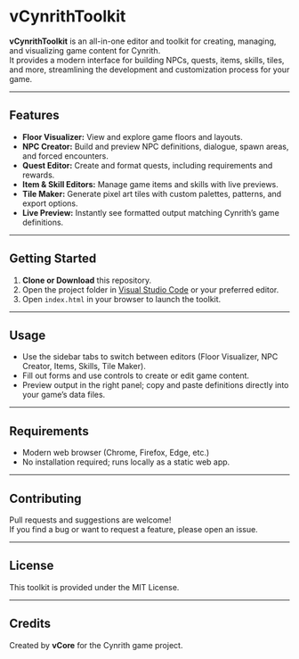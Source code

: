 # vCynrithToolkit

**vCynrithToolkit** is an all-in-one editor and toolkit for creating, managing, and visualizing game content for Cynrith.  
It provides a modern interface for building NPCs, quests, items, skills, tiles, and more, streamlining the development and customization process for your game.

---

## Features

- **Floor Visualizer:** View and explore game floors and layouts.
- **NPC Creator:** Build and preview NPC definitions, dialogue, spawn areas, and forced encounters.
- **Quest Editor:** Create and format quests, including requirements and rewards.
- **Item & Skill Editors:** Manage game items and skills with live previews.
- **Tile Maker:** Generate pixel art tiles with custom palettes, patterns, and export options.
- **Live Preview:** Instantly see formatted output matching Cynrith’s game definitions.

---

## Getting Started

1. **Clone or Download** this repository.
2. Open the project folder in [Visual Studio Code](https://code.visualstudio.com/) or your preferred editor.
3. Open `index.html` in your browser to launch the toolkit.

---

## Usage

- Use the sidebar tabs to switch between editors (Floor Visualizer, NPC Creator, Items, Skills, Tile Maker).
- Fill out forms and use controls to create or edit game content.
- Preview output in the right panel; copy and paste definitions directly into your game’s data files.

---

## Requirements

- Modern web browser (Chrome, Firefox, Edge, etc.)
- No installation required; runs locally as a static web app.

---

## Contributing

Pull requests and suggestions are welcome!  
If you find a bug or want to request a feature, please open an issue.

---

## License

This toolkit is provided under the MIT License.

---

## Credits

Created by **vCore** for the Cynrith game project.